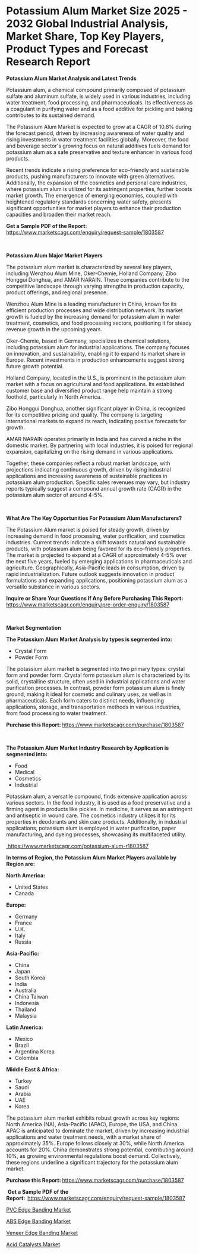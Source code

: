 <p><h1>Potassium Alum Market Size 2025 - 2032 Global Industrial Analysis, Market Share, Top Key Players, Product Types and Forecast Research Report</h1></p><p><strong>Potassium Alum Market Analysis and Latest Trends</strong></p>
<p><p>Potassium alum, a chemical compound primarily composed of potassium sulfate and aluminum sulfate, is widely used in various industries, including water treatment, food processing, and pharmaceuticals. Its effectiveness as a coagulant in purifying water and as a food additive for pickling and baking contributes to its sustained demand. </p><p>The Potassium Alum Market is expected to grow at a CAGR of 10.8% during the forecast period, driven by increasing awareness of water quality and rising investments in water treatment facilities globally. Moreover, the food and beverage sector's growing focus on natural additives fuels demand for potassium alum as a safe preservative and texture enhancer in various food products. </p><p>Recent trends indicate a rising preference for eco-friendly and sustainable products, pushing manufacturers to innovate with green alternatives. Additionally, the expansion of the cosmetics and personal care industries, where potassium alum is utilized for its astringent properties, further boosts market growth. The emergence of emerging economies, coupled with heightened regulatory standards concerning water safety, presents significant opportunities for market players to enhance their production capacities and broaden their market reach.</p></p>
<p><strong>Get a Sample PDF of the Report:&nbsp;</strong> <a href="https://www.marketscagr.com/enquiry/request-sample/1803587?utm_campaign=2010&utm_medium=2&utm_source=Github&utm_content=ia&utm_term=01042025&utm_id=potassium-alum">https://www.marketscagr.com/enquiry/request-sample/1803587</a></p>
<p>&nbsp;</p>
<p><strong>Potassium Alum Major Market Players</strong></p>
<p><p>The potassium alum market is characterized by several key players, including Wenzhou Alum Mine, Oker-Chemie, Holland Company, Zibo Honggui Donghua, and AMAR NARAIN. These companies contribute to the competitive landscape through varying strengths in production capacity, product offerings, and regional presence.</p><p>Wenzhou Alum Mine is a leading manufacturer in China, known for its efficient production processes and wide distribution network. Its market growth is fueled by the increasing demand for potassium alum in water treatment, cosmetics, and food processing sectors, positioning it for steady revenue growth in the upcoming years.</p><p>Oker-Chemie, based in Germany, specializes in chemical solutions, including potassium alum for industrial applications. The company focuses on innovation, and sustainability, enabling it to expand its market share in Europe. Recent investments in production enhancements suggest strong future growth potential.</p><p>Holland Company, located in the U.S., is prominent in the potassium alum market with a focus on agricultural and food applications. Its established customer base and diversified product range help maintain a strong foothold, particularly in North America.</p><p>Zibo Honggui Donghua, another significant player in China, is recognized for its competitive pricing and quality. The company is targeting international markets to expand its reach, indicating positive forecasts for growth.</p><p>AMAR NARAIN operates primarily in India and has carved a niche in the domestic market. By partnering with local industries, it is poised for regional expansion, capitalizing on the rising demand in various applications.</p><p>Together, these companies reflect a robust market landscape, with projections indicating continuous growth, driven by rising industrial applications and increasing awareness of sustainable practices in potassium alum production. Specific sales revenues may vary, but industry reports typically suggest a compound annual growth rate (CAGR) in the potassium alum sector of around 4-5%.</p></p>
<p>&nbsp;</p>
<p><strong>What Are The Key Opportunities For Potassium Alum Manufacturers?</strong></p>
<p><p>The Potassium Alum market is poised for steady growth, driven by increasing demand in food processing, water purification, and cosmetics industries. Current trends indicate a shift towards natural and sustainable products, with potassium alum being favored for its eco-friendly properties. The market is projected to expand at a CAGR of approximately 4-5% over the next five years, fueled by emerging applications in pharmaceuticals and agriculture. Geographically, Asia-Pacific leads in consumption, driven by rapid industrialization. Future outlook suggests innovation in product formulations and expanding applications, positioning potassium alum as a versatile substance in various sectors.</p></p>
<p><strong>Inquire or Share Your Questions If Any Before Purchasing This Report:</strong> <a href="https://www.marketscagr.com/enquiry/pre-order-enquiry/1803587?utm_campaign=2010&utm_medium=2&utm_source=Github&utm_content=ia&utm_term=01042025&utm_id=potassium-alum">https://www.marketscagr.com/enquiry/pre-order-enquiry/1803587</a></p>
<p>&nbsp;</p>
<p><strong>Market Segmentation</strong></p>
<p><strong>The Potassium Alum Market Analysis by types is segmented into:</strong></p>
<p><ul><li>Crystal Form</li><li>Powder Form</li></ul></p>
<p><p>The potassium alum market is segmented into two primary types: crystal form and powder form. Crystal form potassium alum is characterized by its solid, crystalline structure, often used in industrial applications and water purification processes. In contrast, powder form potassium alum is finely ground, making it ideal for cosmetic and culinary uses, as well as in pharmaceuticals. Each form caters to distinct needs, influencing applications, storage, and transportation methods in various industries, from food processing to water treatment.</p></p>
<p><strong>Purchase this Report:&nbsp;</strong><a href="https://www.marketscagr.com/purchase/1803587?utm_campaign=2010&utm_medium=2&utm_source=Github&utm_content=ia&utm_term=01042025&utm_id=potassium-alum">https://www.marketscagr.com/purchase/1803587</a></p>
<p>&nbsp;</p>
<p><strong>The Potassium Alum Market Industry Research by Application is segmented into:</strong></p>
<p><ul><li>Food</li><li>Medical</li><li>Cosmetics</li><li>Industrial</li></ul></p>
<p><p>Potassium alum, a versatile compound, finds extensive application across various sectors. In the food industry, it is used as a food preservative and a firming agent in products like pickles. In medicine, it serves as an astringent and antiseptic in wound care. The cosmetics industry utilizes it for its properties in deodorants and skin care products. Additionally, in industrial applications, potassium alum is employed in water purification, paper manufacturing, and dyeing processes, showcasing its multifaceted utility.</p></p>
<p><a href="https://www.marketscagr.com/potassium-alum-r1803587?utm_campaign=2010&utm_medium=2&utm_source=Github&utm_content=ia&utm_term=01042025&utm_id=potassium-alum">&nbsp;https://www.marketscagr.com/potassium-alum-r1803587</a></p>
<p><strong>In terms of Region, the Potassium Alum Market Players available by Region are:</strong></p>
<p>
    <p> <strong> North America: </strong>
        <ul>
            <li>United States</li>
            <li>Canada</li>
        </ul>
        </p> 
    <p> <strong> Europe: </strong>
        <ul>
            <li>Germany</li>
            <li>France</li>
            <li>U.K.</li>
            <li>Italy</li>
            <li>Russia</li>
        </ul>
        </p> 
    <p> <strong> Asia-Pacific: </strong>
        <ul>
            <li>China</li>
            <li>Japan</li>
            <li>South Korea</li>
            <li>India</li>
            <li>Australia</li>
            <li>China Taiwan</li>
            <li>Indonesia</li>
            <li>Thailand</li>
            <li>Malaysia</li>
        </ul>
        </p> 
    <p> <strong> Latin America: </strong>
        <ul>
            <li>Mexico</li>
            <li>Brazil</li>
            <li>Argentina Korea</li>
            <li>Colombia</li>
        </ul>
        </p> 
    <p> <strong> Middle East & Africa: </strong>
        <ul>
            <li>Turkey</li>
            <li>Saudi</li>
            <li>Arabia</li>
            <li>UAE</li>
            <li>Korea</li>
        </ul>
    </p>
    </p>
<p><p>The potassium alum market exhibits robust growth across key regions: North America (NA), Asia-Pacific (APAC), Europe, the USA, and China. APAC is anticipated to dominate the market, driven by increasing industrial applications and water treatment needs, with a market share of approximately 35%. Europe follows closely at 30%, while North America accounts for 20%. China demonstrates strong potential, contributing around 10%, as growing environmental regulations boost demand. Collectively, these regions underline a significant trajectory for the potassium alum market.</p></p>
<p><strong>Purchase this Report: </strong><a href="https://www.marketscagr.com/purchase/1803587?utm_campaign=2010&utm_medium=2&utm_source=Github&utm_content=ia&utm_term=01042025&utm_id=potassium-alum">https://www.marketscagr.com/purchase/1803587</a></p>
<p>&nbsp;<strong>Get a Sample PDF of the Report:&nbsp;&nbsp;</strong><a href="https://www.marketscagr.com/enquiry/request-sample/1803587?utm_campaign=2010&utm_medium=2&utm_source=Github&utm_content=ia&utm_term=01042025&utm_id=potassium-alum">https://www.marketscagr.com/enquiry/request-sample/1803587</a></p>
<p><strong></strong></p>
<p><p><a href="https://github.com/diosohusch6x/Market-Research-Report-List-1/blob/main/pvc-edge-banding-market.md?utm_campaign=2010&utm_medium=2&utm_source=Github&utm_content=ia&utm_term=01042025&utm_id=potassium-alum">PVC Edge Banding Market</a></p><p><a href="https://github.com/camacrokesw2/Market-Research-Report-List-1/blob/main/abs-edge-banding-market.md?utm_campaign=2010&utm_medium=2&utm_source=Github&utm_content=ia&utm_term=01042025&utm_id=potassium-alum">ABS Edge Banding Market</a></p><p><a href="https://github.com/beberjuban9a/Market-Research-Report-List-1/blob/main/veneer-edge-banding-market.md?utm_campaign=2010&utm_medium=2&utm_source=Github&utm_content=ia&utm_term=01042025&utm_id=potassium-alum">Veneer Edge Banding Market</a></p><p><a href="https://github.com/BryceTownsendr/Market-Research-Report-List-7/blob/main/acid-catalysts-market.md?utm_campaign=2010&utm_medium=2&utm_source=Github&utm_content=ia&utm_term=01042025&utm_id=potassium-alum">Acid Catalysts Market</a></p></p>